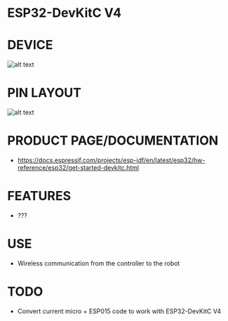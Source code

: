 # ESP32-DevKitC V4

# DEVICE
![alt text](https://docs.espressif.com/projects/esp-idf/en/latest/esp32/_images/esp32-devkitc-functional-overview.jpg)
# PIN LAYOUT
![alt text](https://docs.espressif.com/projects/esp-idf/en/latest/esp32/_images/esp32-devkitC-v4-pinout.png)
# PRODUCT PAGE/DOCUMENTATION
- https://docs.espressif.com/projects/esp-idf/en/latest/esp32/hw-reference/esp32/get-started-devkitc.html
# FEATURES
- ???
# USE
- Wireless communication from the controller to the robot
# TODO
- Convert current micro + ESP015 code to work with ESP32-DevKitC V4

